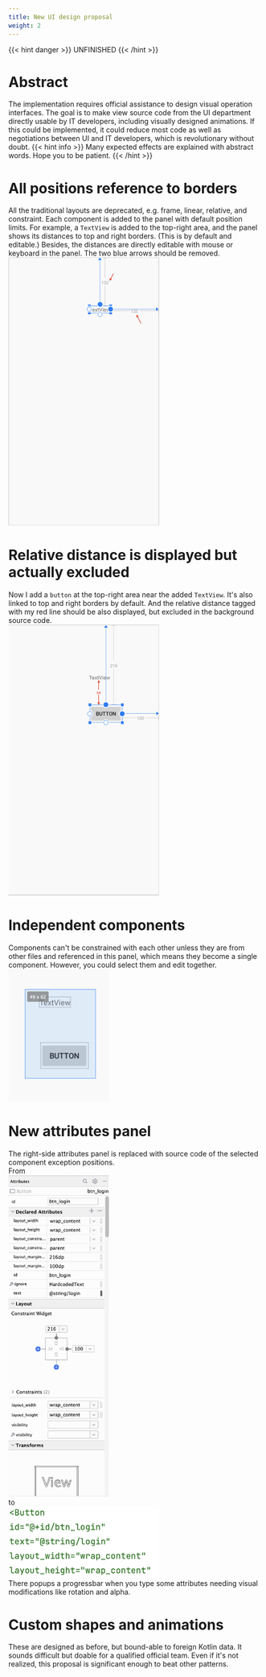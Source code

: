 ```yaml
---
title: New UI design proposal
weight: 2
---
```


{{< hint danger >}}
UNFINISHED
{{< /hint >}}

# Abstract
The implementation requires official assistance to design visual operation interfaces.
The goal is to make view source code from the UI department directly usable by IT developers, including visually
designed animations. If this could be implemented, it could reduce most code
as well as negotiations between UI and IT developers, which is revolutionary without doubt.
{{< hint info >}}
Many expected effects are explained with abstract words. Hope you to be patient.
{{< /hint >}}

# All positions reference to borders 
All the traditional layouts are deprecated, e.g. frame, linear, relative, and constraint.
Each component is added to the panel with default position limits. For example, a `TextView` is added to the top-right 
area, and the panel shows its distances to top and right borders. (This is by default and editable.)
Besides, the distances are directly editable with mouse or keyboard in the panel. The two blue arrows should be 
removed.  
<img src=firstTextView.png width=300/>  

# Relative distance is displayed but actually excluded
Now I add a `button` at the top-right area near the added `TextView`. It's also linked to top and right borders by 
default. And the relative distance tagged with my red line should be also displayed, but excluded in the background 
source code.   
<img src=firstButton.png width=300 />  

# Independent components
Components can't be constrained with each other unless they are from other files and referenced in this panel,
which means they become a single component. However, you could select them and edit together.  
<img src=multi-select.png width=200/>  

# New attributes panel
The right-side attributes panel is replaced with source code of the selected component exception positions.  
From   
<img src=buttonAttributes.png width=200/>  
to   
<img src=buttonXml.png width=300/>  
There popups a progressbar when you type some attributes needing visual modifications like rotation and alpha.

# Custom shapes and animations
These are designed as before, but bound-able to foreign Kotlin data. It sounds difficult but doable for a qualified 
official team. Even if it's not realized, this proposal is significant enough to beat other patterns. 